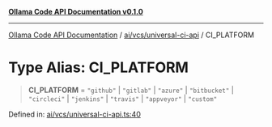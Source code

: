 [**Ollama Code API Documentation v0.1.0**](../../../../README.md)

***

[Ollama Code API Documentation](../../../../modules.md) / [ai/vcs/universal-ci-api](../README.md) / CI\_PLATFORM

# Type Alias: CI\_PLATFORM

> **CI\_PLATFORM** = `"github"` \| `"gitlab"` \| `"azure"` \| `"bitbucket"` \| `"circleci"` \| `"jenkins"` \| `"travis"` \| `"appveyor"` \| `"custom"`

Defined in: [ai/vcs/universal-ci-api.ts:40](https://github.com/erichchampion/ollama-code/blob/6fbd2b7ec436444e20f96917e578abed00a87538/ollama-code/src/ai/vcs/universal-ci-api.ts#L40)
